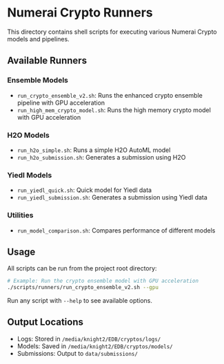 # Numerai Crypto Runners

This directory contains shell scripts for executing various Numerai Crypto models and pipelines.

## Available Runners

### Ensemble Models

- `run_crypto_ensemble_v2.sh`: Runs the enhanced crypto ensemble pipeline with GPU acceleration
- `run_high_mem_crypto_model.sh`: Runs the high memory crypto model with GPU acceleration

### H2O Models

- `run_h2o_simple.sh`: Runs a simple H2O AutoML model
- `run_h2o_submission.sh`: Generates a submission using H2O

### Yiedl Models

- `run_yiedl_quick.sh`: Quick model for Yiedl data
- `run_yiedl_submission.sh`: Generates a submission using Yiedl data

### Utilities

- `run_model_comparison.sh`: Compares performance of different models

## Usage

All scripts can be run from the project root directory:

```bash
# Example: Run the crypto ensemble model with GPU acceleration
./scripts/runners/run_crypto_ensemble_v2.sh --gpu
```

Run any script with `--help` to see available options.

## Output Locations

- Logs: Stored in `/media/knight2/EDB/cryptos/logs/`
- Models: Saved in `/media/knight2/EDB/cryptos/models/`
- Submissions: Output to `data/submissions/`